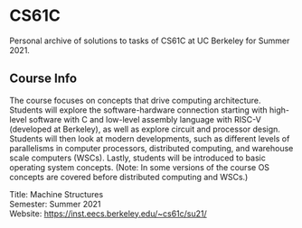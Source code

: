 # CS61C

Personal archive of solutions to tasks of CS61C at UC Berkeley for Summer 2021.

## Course Info

The course focuses on concepts that drive computing architecture. Students will explore the software-hardware connection starting with high-level software with C and low-level assembly language with RISC-V (developed at Berkeley), as well as explore circuit and processor design. Students will then look at modern developments, such as different levels of parallelisms in computer processors, distributed computing, and warehouse scale computers (WSCs). Lastly, students will be introduced to basic operating system concepts. (Note: In some versions of the course OS concepts are covered before distributed computing and WSCs.)

Title: Machine Structures  
Semester: Summer 2021  
Website: https://inst.eecs.berkeley.edu/~cs61c/su21/
